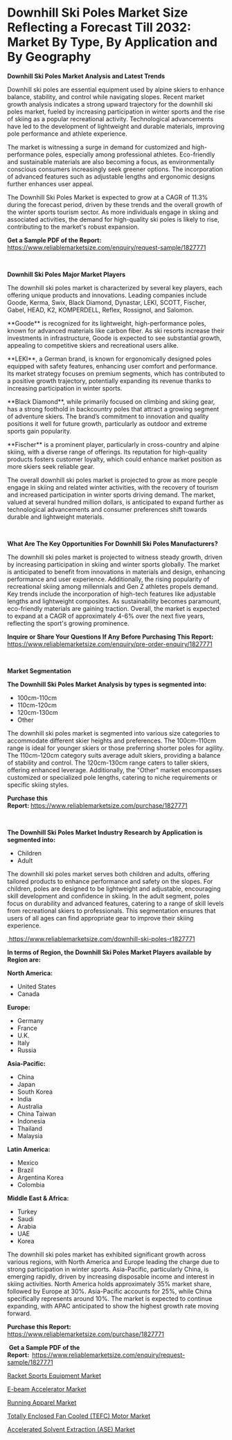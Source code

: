 <p><h1>Downhill Ski Poles Market Size Reflecting a Forecast Till 2032: Market By Type, By Application and By Geography</h1></p><p><strong>Downhill Ski Poles Market Analysis and Latest Trends</strong></p>
<p><p>Downhill ski poles are essential equipment used by alpine skiers to enhance balance, stability, and control while navigating slopes. Recent market growth analysis indicates a strong upward trajectory for the downhill ski poles market, fueled by increasing participation in winter sports and the rise of skiing as a popular recreational activity. Technological advancements have led to the development of lightweight and durable materials, improving pole performance and athlete experience. </p><p>The market is witnessing a surge in demand for customized and high-performance poles, especially among professional athletes. Eco-friendly and sustainable materials are also becoming a focus, as environmentally conscious consumers increasingly seek greener options. The incorporation of advanced features such as adjustable lengths and ergonomic designs further enhances user appeal. </p><p>The Downhill Ski Poles Market is expected to grow at a CAGR of 11.3% during the forecast period, driven by these trends and the overall growth of the winter sports tourism sector. As more individuals engage in skiing and associated activities, the demand for high-quality ski poles is likely to rise, contributing to the market's robust expansion.</p></p>
<p><strong>Get a Sample PDF of the Report:&nbsp;</strong> <a href="https://www.reliablemarketsize.com/enquiry/request-sample/1827771?utm_campaign=2470&utm_medium=2&utm_source=Github&utm_content=ia&utm_term=05042025&utm_id=downhill-ski-poles">https://www.reliablemarketsize.com/enquiry/request-sample/1827771</a></p>
<p>&nbsp;</p>
<p><strong>Downhill Ski Poles Major Market Players</strong></p>
<p><p>The downhill ski poles market is characterized by several key players, each offering unique products and innovations. Leading companies include Goode, Kerma, Swix, Black Diamond, Dynastar, LEKI, SCOTT, Fischer, Gabel, HEAD, K2, KOMPERDELL, Reflex, Rossignol, and Salomon.</p><p>**Goode** is recognized for its lightweight, high-performance poles, known for advanced materials like carbon fiber. As ski resorts increase their investments in infrastructure, Goode is expected to see substantial growth, appealing to competitive skiers and recreational users alike.</p><p>**LEKI**, a German brand, is known for ergonomically designed poles equipped with safety features, enhancing user comfort and performance. Its market strategy focuses on premium segments, which has contributed to a positive growth trajectory, potentially expanding its revenue thanks to increasing participation in winter sports.</p><p>**Black Diamond**, while primarily focused on climbing and skiing gear, has a strong foothold in backcountry poles that attract a growing segment of adventure skiers. The brand’s commitment to innovation and quality positions it well for future growth, particularly as outdoor and extreme sports gain popularity.</p><p>**Fischer** is a prominent player, particularly in cross-country and alpine skiing, with a diverse range of offerings. Its reputation for high-quality products fosters customer loyalty, which could enhance market position as more skiers seek reliable gear.</p><p>The overall downhill ski poles market is projected to grow as more people engage in skiing and related winter activities, with the recovery of tourism and increased participation in winter sports driving demand. The market, valued at several hundred million dollars, is anticipated to expand further as technological advancements and consumer preferences shift towards durable and lightweight materials.</p></p>
<p>&nbsp;</p>
<p><strong>What Are The Key Opportunities For Downhill Ski Poles Manufacturers?</strong></p>
<p><p>The downhill ski poles market is projected to witness steady growth, driven by increasing participation in skiing and winter sports globally. The market is anticipated to benefit from innovations in materials and design, enhancing performance and user experience. Additionally, the rising popularity of recreational skiing among millennials and Gen Z athletes propels demand. Key trends include the incorporation of high-tech features like adjustable lengths and lightweight composites. As sustainability becomes paramount, eco-friendly materials are gaining traction. Overall, the market is expected to expand at a CAGR of approximately 4-6% over the next five years, reflecting the sport's growing prominence.</p></p>
<p><strong>Inquire or Share Your Questions If Any Before Purchasing This Report:</strong> <a href="https://www.reliablemarketsize.com/enquiry/pre-order-enquiry/1827771?utm_campaign=2470&utm_medium=2&utm_source=Github&utm_content=ia&utm_term=05042025&utm_id=downhill-ski-poles">https://www.reliablemarketsize.com/enquiry/pre-order-enquiry/1827771</a></p>
<p>&nbsp;</p>
<p><strong>Market Segmentation</strong></p>
<p><strong>The Downhill Ski Poles Market Analysis by types is segmented into:</strong></p>
<p><ul><li>100cm-110cm</li><li>110cm-120cm</li><li>120cm-130cm</li><li>Other</li></ul></p>
<p><p>The downhill ski poles market is segmented into various size categories to accommodate different skier heights and preferences. The 100cm-110cm range is ideal for younger skiers or those preferring shorter poles for agility. The 110cm-120cm category suits average adult skiers, providing a balance of stability and control. The 120cm-130cm range caters to taller skiers, offering enhanced leverage. Additionally, the "Other" market encompasses customized or specialized pole lengths, catering to niche requirements or specific skiing styles.</p></p>
<p><strong>Purchase this Report:&nbsp;</strong><a href="https://www.reliablemarketsize.com/purchase/1827771?utm_campaign=2470&utm_medium=2&utm_source=Github&utm_content=ia&utm_term=05042025&utm_id=downhill-ski-poles">https://www.reliablemarketsize.com/purchase/1827771</a></p>
<p>&nbsp;</p>
<p><strong>The Downhill Ski Poles Market Industry Research by Application is segmented into:</strong></p>
<p><ul><li>Children</li><li>Adult</li></ul></p>
<p><p>The downhill ski poles market serves both children and adults, offering tailored products to enhance performance and safety on the slopes. For children, poles are designed to be lightweight and adjustable, encouraging skill development and confidence in skiing. In the adult segment, poles focus on durability and advanced features, catering to a range of skill levels from recreational skiers to professionals. This segmentation ensures that users of all ages can find appropriate gear to improve their skiing experience.</p></p>
<p><a href="https://www.reliablemarketsize.com/downhill-ski-poles-r1827771?utm_campaign=2470&utm_medium=2&utm_source=Github&utm_content=ia&utm_term=05042025&utm_id=downhill-ski-poles">&nbsp;https://www.reliablemarketsize.com/downhill-ski-poles-r1827771</a></p>
<p><strong>In terms of Region, the Downhill Ski Poles Market Players available by Region are:</strong></p>
<p>
    <p> <strong> North America: </strong>
        <ul>
            <li>United States</li>
            <li>Canada</li>
        </ul>
        </p> 
    <p> <strong> Europe: </strong>
        <ul>
            <li>Germany</li>
            <li>France</li>
            <li>U.K.</li>
            <li>Italy</li>
            <li>Russia</li>
        </ul>
        </p> 
    <p> <strong> Asia-Pacific: </strong>
        <ul>
            <li>China</li>
            <li>Japan</li>
            <li>South Korea</li>
            <li>India</li>
            <li>Australia</li>
            <li>China Taiwan</li>
            <li>Indonesia</li>
            <li>Thailand</li>
            <li>Malaysia</li>
        </ul>
        </p> 
    <p> <strong> Latin America: </strong>
        <ul>
            <li>Mexico</li>
            <li>Brazil</li>
            <li>Argentina Korea</li>
            <li>Colombia</li>
        </ul>
        </p> 
    <p> <strong> Middle East & Africa: </strong>
        <ul>
            <li>Turkey</li>
            <li>Saudi</li>
            <li>Arabia</li>
            <li>UAE</li>
            <li>Korea</li>
        </ul>
    </p>
    </p>
<p><p>The downhill ski poles market has exhibited significant growth across various regions, with North America and Europe leading the charge due to strong participation in winter sports. Asia-Pacific, particularly China, is emerging rapidly, driven by increasing disposable income and interest in skiing activities. North America holds approximately 35% market share, followed by Europe at 30%. Asia-Pacific accounts for 25%, while China specifically represents around 10%. The market is expected to continue expanding, with APAC anticipated to show the highest growth rate moving forward.</p></p>
<p><strong>Purchase this Report: </strong><a href="https://www.reliablemarketsize.com/purchase/1827771?utm_campaign=2470&utm_medium=2&utm_source=Github&utm_content=ia&utm_term=05042025&utm_id=downhill-ski-poles">https://www.reliablemarketsize.com/purchase/1827771</a></p>
<p>&nbsp;<strong>Get a Sample PDF of the Report:&nbsp;&nbsp;</strong><a href="https://www.reliablemarketsize.com/enquiry/request-sample/1827771?utm_campaign=2470&utm_medium=2&utm_source=Github&utm_content=ia&utm_term=05042025&utm_id=downhill-ski-poles">https://www.reliablemarketsize.com/enquiry/request-sample/1827771</a></p>
<p><strong></strong></p>
<p><p><a href="https://github.com/fettycahow90/Market-Research-Report-List-1/blob/main/racket-sports-equipment-market.md?utm_campaign=2470&utm_medium=2&utm_source=Github&utm_content=ia&utm_term=05042025&utm_id=downhill-ski-poles">Racket Sports Equipment Market</a></p><p><a href="https://www.linkedin.com/pulse/study-forecastingthe-globale-beam-accelerator-market-growingat-lhhwe?utm_campaign=2470&utm_medium=2&utm_source=Github&utm_content=ia&utm_term=05042025&utm_id=downhill-ski-poles">E-beam Accelerator Market</a></p><p><a href="https://github.com/zahrigayda1h/Market-Research-Report-List-1/blob/main/running-apparel-market.md?utm_campaign=2470&utm_medium=2&utm_source=Github&utm_content=ia&utm_term=05042025&utm_id=downhill-ski-poles">Running Apparel Market</a></p><p><a href="https://www.linkedin.com/pulse/projected-growth-totally-enclosed-fan-cooled-tefc-motor-vydme?utm_campaign=2470&utm_medium=2&utm_source=Github&utm_content=ia&utm_term=05042025&utm_id=downhill-ski-poles">Totally Enclosed Fan Cooled (TEFC) Motor Market</a></p><p><a href="https://www.linkedin.com/pulse/accelerated-solvent-extraction-ase-market-size-forecast-iloxe?utm_campaign=2470&utm_medium=2&utm_source=Github&utm_content=ia&utm_term=05042025&utm_id=downhill-ski-poles">Accelerated Solvent Extraction (ASE) Market</a></p></p>